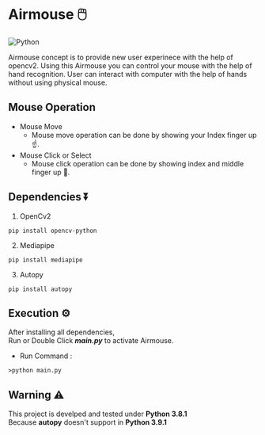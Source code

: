# Airmouse 🖱️

![Python](https://img.shields.io/badge/Python%20-Python%203.8.1-yellowgreen?style=for-the-badge&logo=python)

Airmouse concept is to provide new user experinece with the help of opencv2.
Using this Airmouse you can control your mouse with the help of hand recognition.
User can interact with computer with the help of hands without using physical mouse.
<br>

## Mouse Operation

- Mouse Move
  - Mouse move operation can be done by showing your Index finger up ☝️.
- Mouse Click or Select
  - Mouse click operation can be done by showing index and middle finger up 🤞.

## Dependencies ⏬

1. OpenCv2

```
pip install opencv-python
```

2. Mediapipe

```
pip install mediapipe
```

3. Autopy

```
pip install autopy
```

## Execution ⚙️

After installing all dependencies,<br>
Run or Double Click **_main.py_** to activate Airmouse.

- Run Command :

```
>python main.py
```

## Warning ⚠️

This project is develped and tested under **Python 3.8.1** <br>
Because **autopy** doesn't support in **Python 3.9.1**

